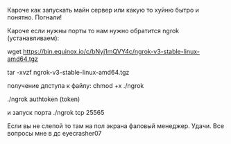 Кароче как запускать майн сервер 
или какую то хуйню бытро и понятно. Погнали!

Кароче если нужны порты то нам нужно обратится ngrok (устанавливаем):

wget https://bin.equinox.io/c/bNyj1mQVY4c/ngrok-v3-stable-linux-amd64.tgz

tar -xvzf ngrok-v3-stable-linux-amd64.tgz

получение дпступа к файлу: chmod +x ./ngrok

./ngrok authtoken (token)

и запуск порта ./ngrok tcp 25565

Если вы не слепой то там на пол экрана фаловый менеджер.
Удачи.
Все вопросы мне в дс eyecrasher07
